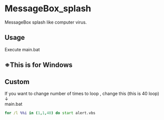 # MessageBox_splash  
MessageBox splash like computer virus.  
  
## Usage  
Execute main.bat  
  
## ※This is for Windows

## Custom  
If you want to change number of times to loop , change this (this is 40 loop) ↓  
main.bat
```main.bat
for /l %%i in (1,1,40) do start alert.vbs
```
